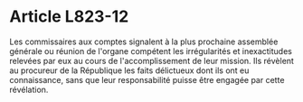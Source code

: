 # Article L823-12

Les commissaires aux comptes signalent à la plus prochaine assemblée générale ou réunion de l'organe compétent les irrégularités et inexactitudes relevées par eux au cours de l'accomplissement de leur mission.   Ils révèlent au procureur de la République les faits délictueux dont ils ont eu connaissance, sans que leur responsabilité puisse être engagée par cette révélation.